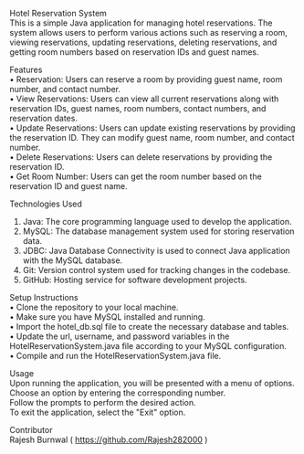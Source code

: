 Hotel Reservation System
<br>
This is a simple Java application for managing hotel reservations. The system allows users to perform various actions such as reserving a room, viewing reservations, updating reservations, deleting reservations, and getting room numbers based on reservation IDs and guest names.

Features
<br>
•	Reservation: Users can reserve a room by providing guest name, room number, and contact number.<br>
•	View Reservations: Users can view all current reservations along with reservation IDs, guest names, room numbers, contact numbers, and reservation dates.<br>
•	Update Reservations: Users can update existing reservations by providing the reservation ID. They can modify guest name, room number, and contact number.<br>
•	Delete Reservations: Users can delete reservations by providing the reservation ID.<br>
•	Get Room Number: Users can get the room number based on the reservation ID and guest name.<br>

Technologies Used
1.	Java: The core programming language used to develop the application.
2.	MySQL: The database management system used for storing reservation data.
3.	JDBC: Java Database Connectivity is used to connect Java application with the MySQL database.
4.	Git: Version control system used for tracking changes in the codebase.
5.	GitHub: Hosting service for software development projects.

Setup Instructions
<br>
•	Clone the repository to your local machine.<br>
•	Make sure you have MySQL installed and running.<br>
•	Import the hotel_db.sql file to create the necessary database and tables.<br>
•	Update the url, username, and password variables in the HotelReservationSystem.java file according to your MySQL configuration.<br>
•	Compile and run the HotelReservationSystem.java file.<br>

Usage
<br>
Upon running the application, you will be presented with a menu of options.<br>
Choose an option by entering the corresponding number.<br>
Follow the prompts to perform the desired action.<br>
To exit the application, select the "Exit" option.<br>

Contributor<br>
Rajesh Burnwal ( https://github.com/Rajesh282000 )
 
